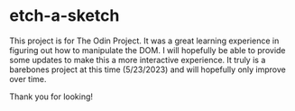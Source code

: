 # etch-a-sketch

This project is for The Odin Project. It was a great learning experience in figuring out how to manipulate the DOM. I will hopefully be able to provide some updates to make this a more interactive experience. It truly is a barebones project at this time (5/23/2023) and will hopefully only improve over time.


Thank you for looking!
